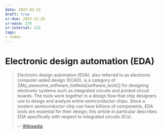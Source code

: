 ```yaml
---
date: 2023-03-12
draft: true
sr-due: 2023-12-25
sr-ease: 270
sr-interval: 222
tags:
- inbox
---
```


# Electronic design automation (EDA)

> Electronic design automation (EDA), also referred to as electronic
> computer-aided design (ECAD), is a category of
> [[My_awesome_software_list#eda|software_tools]] for designing electronic
> systems such as integrated circuits and printed circuit boards. The tools work
> together in a design flow that chip designers use to design and analyze entire
> semiconductor chips. Since a modern semiconductor chip can have billions of
> components, EDA tools are essential for their design; this article in
> particular describes EDA specifically with respect to integrated circuits
> (ICs).
>
> -- [Wikipedia](https://en.wikipedia.org/wiki/Electronic_design_automation)
